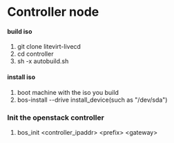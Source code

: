 Controller node
===============

#### build iso
1. git clone litevirt-livecd
2. cd controller  
3. sh -x autobuild.sh   

#### install iso
1. boot machine with the iso you build   
2. bos-install --drive install_device(such as "/dev/sda")

### Init the openstack controller
1. bos_init \<controller_ipaddr\> \<prefix\> \<gateway\>

